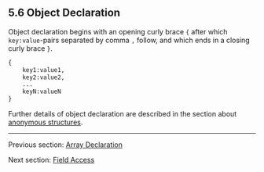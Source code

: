 ## 5.6 Object Declaration

Object declaration begins with an opening curly brace `{` after which `key:value`-pairs separated by comma `,` follow, and which ends in a closing curly brace `}`.

```haxe
{
	key1:value1,
	key2:value2,
	...
	keyN:valueN
}
```
Further details of object declaration are described in the section about [anonymous structures](2.5-Anonymous_Structure.md).

---

Previous section: [Array Declaration](5.5-Array_Declaration.md)

Next section: [Field Access](5.7-Field_Access.md)